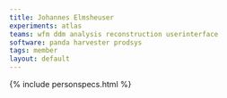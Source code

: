 ```yaml
---
title: Johannes Elmsheuser
experiments: atlas
teams: wfm ddm analysis reconstruction userinterface
software: panda harvester prodsys 
tags: member
layout: default
---
```


{% include personspecs.html %}
